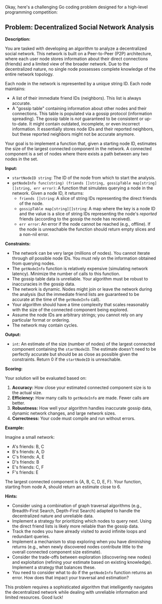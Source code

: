Okay, here's a challenging Go coding problem designed for a high-level programming competition:

## Problem: Decentralized Social Network Analysis

**Description:**

You are tasked with developing an algorithm to analyze a decentralized social network. This network is built on a Peer-to-Peer (P2P) architecture, where each user node stores information about their direct connections (friends) and a limited view of the broader network. Due to the decentralized nature, no single node possesses complete knowledge of the entire network topology.

Each node in the network is represented by a unique string ID. Each node maintains:

*   A list of their immediate friend IDs (neighbors). This list is always accurate.
*   A "gossip table" containing information about other nodes and their connections. This table is populated via a gossip protocol (information spreading). The gossip table is *not* guaranteed to be consistent or up-to-date. It might contain outdated, incomplete, or even incorrect information.  It essentially stores node IDs and their reported neighbors, but these reported neighbors might not be accurate anymore.

Your goal is to implement a function that, given a starting node ID, estimates the size of the largest connected component in the network. A connected component is a set of nodes where there exists a path between any two nodes in the set.

**Input:**

*   `startNodeID string`: The ID of the node from which to start the analysis.
*   `getNodeInfo func(string) (friends []string, gossipTable map[string][]string, err error)`: A function that simulates querying a node in the network. Given a node ID, it returns:
    *   `friends []string`: A slice of string IDs representing the direct friends of the node.
    *   `gossipTable map[string][]string`: A map where the key is a node ID and the value is a slice of string IDs representing the node's *reported* friends (according to the gossip the node has received).
    *   `err error`: An error if the node cannot be reached (e.g., offline). If the node is unreachable the function should return empty slices and a non-nil error.

**Constraints:**

*   The network can be very large (millions of nodes).  You cannot iterate through *all* possible node IDs. You must rely on the information obtained from querying nodes.
*   The `getNodeInfo` function is relatively expensive (simulating network latency). Minimize the number of calls to this function.
*   The gossip table data is unreliable.  Your algorithm must be robust to inaccuracies in the gossip data.
*   The network is dynamic. Nodes might join or leave the network during the analysis (but the immediate friend lists are guaranteed to be accurate at the time of the `getNodeInfo` call).
*   Your algorithm should have a time complexity that scales reasonably with the size of the connected component being explored.
*   Assume the node IDs are arbitrary strings; you cannot rely on any particular format or ordering.
*   The network may contain cycles.

**Output:**

*   `int`: An estimate of the size (number of nodes) of the largest connected component containing the `startNodeID`. The estimate doesn't need to be perfectly accurate but should be as close as possible given the constraints.  Return 0 if the `startNodeID` is unreachable.

**Scoring:**

Your solution will be evaluated based on:

1.  **Accuracy:** How close your estimated connected component size is to the actual size.
2.  **Efficiency:** How many calls to `getNodeInfo` are made. Fewer calls are better.
3.  **Robustness:** How well your algorithm handles inaccurate gossip data, dynamic network changes, and large network sizes.
4.  **Correctness:** Your code must compile and run without errors.

**Example:**

Imagine a small network:

*   A's friends: B, C
*   B's friends: A, D
*   C's friends: A, E
*   D's friends: B
*   E's friends: C, F
*   F's friends: E

The largest connected component is {A, B, C, D, E, F}. Your function, starting from node A, should return an estimate close to 6.

**Hints:**

*   Consider using a combination of graph traversal algorithms (e.g., Breadth-First Search, Depth-First Search) adapted to handle the decentralized nature and unreliable data.
*   Implement a strategy for prioritizing which nodes to query next.  Using the direct friend lists is likely more reliable than the gossip data.
*   Track the nodes you have already visited to avoid infinite loops and redundant queries.
*   Implement a mechanism to stop exploring when you have diminishing returns (e.g., when newly discovered nodes contribute little to the overall connected component size estimate).
*   Consider the trade-offs between exploration (discovering new nodes) and exploitation (refining your estimate based on existing knowledge).  Implement a strategy that balances these.
*   You need to consider what to do if the `getNodeInfo` function returns an error.  How does that impact your traversal and estimation?

This problem requires a sophisticated algorithm that intelligently navigates the decentralized network while dealing with unreliable information and limited resources. Good luck!
